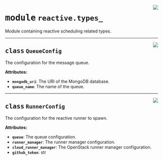 <!-- markdownlint-disable -->

<a href="../src/github_runner_manager/reactive/types_.py#L0"><img align="right" style="float:right;" src="https://img.shields.io/badge/-source-cccccc?style=flat-square"></a>

# <kbd>module</kbd> `reactive.types_`
Module containing reactive scheduling related types. 



---

<a href="../src/github_runner_manager/reactive/types_.py#L14"><img align="right" style="float:right;" src="https://img.shields.io/badge/-source-cccccc?style=flat-square"></a>

## <kbd>class</kbd> `QueueConfig`
The configuration for the message queue. 



**Attributes:**
 
 - <b>`mongodb_uri`</b>:  The URI of the MongoDB database. 
 - <b>`queue_name`</b>:  The name of the queue. 





---

<a href="../src/github_runner_manager/reactive/types_.py#L26"><img align="right" style="float:right;" src="https://img.shields.io/badge/-source-cccccc?style=flat-square"></a>

## <kbd>class</kbd> `RunnerConfig`
The configuration for the reactive runner to spawn. 



**Attributes:**
 
 - <b>`queue`</b>:  The queue configuration. 
 - <b>`runner_manager`</b>:  The runner manager configuration. 
 - <b>`cloud_runner_manager`</b>:  The OpenStack runner manager configuration. 
 - <b>`github_token`</b>:  str 





